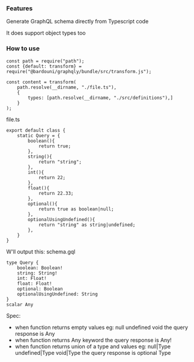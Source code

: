 ### Features

Generate GraphQL schema directly from Typescript code

It does support object types too


### How to use

```
const path = require("path");
const {default: transform} = require("@bardouni/graphqly/bundle/src/transform.js");

const content = transform(
	path.resolve(__dirname, "./file.ts"),
	{
		types: [path.resolve(__dirname, "./src/definitions"),]
	}
);

```
file.ts
```
export default class {
	static Query = {
		boolean(){
			return true;
		},
		string(){
			return "string";
		},
		int(){
			return 22;
		},
		float(){
			return 22.33;
		},
		optional(){
			return true as boolean|null;
		},
		optionalUsingUndefined(){
			return "string" as string|undefined;
		},
	}
}
```

W'll output this: schema.gql
```
type Query {
	boolean: Boolean!
	string: String!
	int: Float!
	float: Float!
	optional: Boolean
	optionalUsingUndefined: String
}
scalar Any
```

Spec:
- when function returns empty values eg:
	null
	undefined
	void
	the query response is Any
- when function returns Any keyword
	the query response is Any!
- when function returns union of a type and values eg:
	null|Type
	undefined|Type
	void|Type
	the query response is optional Type

